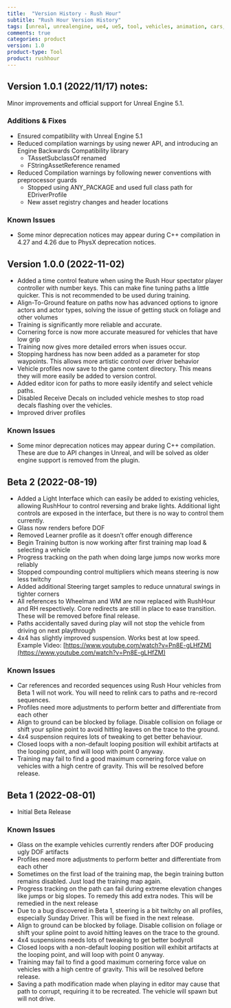 ```yaml
---
title:  "Version History - Rush Hour"
subtitle: "Rush Hour Version History"
tags: [unreal, unrealengine, ue4, ue5, tool, vehicles, animation, cars, animation, rushhour]
comments: true
categories: product
version: 1.0
product-type: Tool
product: rushhour
---
```


## Version 1.0.1 (2022/11/17) notes:

Minor improvements and official support for Unreal Engine 5.1.

### Additions & Fixes

- Ensured compatibility with Unreal Engine 5.1
- Reduced compilation warnings by using newer API, and introducing an Engine Backwards Compatibility library
    - TAssetSubclassOf renamed
    - FStringAssetReference renamed
- Reduced Compilation warnings by following newer conventions with preprocessor guards
    - Stopped using ANY_PACKAGE and used full class path for EDriverProfile
    - New asset registry changes and header locations

### Known Issues

* Some minor deprecation notices may appear during C++ compilation in 4.27 and 4.26 due to PhysX deprecation notices.

## Version 1.0.0 (2022-11-02)

* Added a time control feature when using the Rush Hour spectator player controller with number keys. This can make fine tuning paths a little quicker. This is not recommended to be used during training.
* Align-To-Ground feature on paths now has advanced options to ignore actors and actor types, solving the issue of getting stuck on foliage and other volumes
* Training is significantly more reliable and accurate.
* Cornering force is now more accurate measured for vehicles that have low grip
* Training now gives more detailed errors when issues occur.
* Stopping hardness has now been added as a parameter for stop waypoints. This allows more artistic control over driver behavior
* Vehicle profiles now save to the game content directory. This means they will more easily be added to version control.
* Added editor icon for paths to more easily identify and select vehicle paths.
* Disabled Receive Decals on included vehicle meshes to stop road decals flashing over the vehicles.
* Improved driver profiles

### Known Issues

* Some minor deprecation notices may appear during C++ compilation. These are due to API changes in Unreal, and will be solved as older engine support is removed from the plugin.


## Beta 2 (2022-08-19)

* Added a Light Interface which can easily be added to existing vehicles, allowing RushHour to control reversing and brake lights. Additional light controls are exposed in the interface, but there is no way to control them currently.
* Glass now renders before DOF
* Removed Learner profile as it doesn’t offer enough difference
* Begin Training button is now working after first training map load & selecting a vehicle
* Progress tracking on the path when doing large jumps now works more reliably
* Stopped compounding control multipliers which means steering is now less twitchy
* Added additional Steering target samples to reduce unnatural swings in tighter corners
* All references to Wheelman and WM are now replaced with RushHour and RH respectively. Core redirects are still in place to ease transition. These will be removed before final release.
* Paths accidentally saved during play will not stop the vehicle from driving on next playthrough
* 4x4 has slightly improved suspension. Works best at low speed. Example Video: [https://www.youtube.com/watch?v=Pn8E-gLHfZM](https://www.youtube.com/watch?v=Pn8E-gLHfZM)

### Known Issues

* Car references and recorded sequences using Rush Hour vehicles from Beta 1 will not work. You will need to relink cars to paths and re-record sequences.
* Profiles need more adjustments to perform better and differentiate from each other
* Align to ground can be blocked by foliage. Disable collision on foliage or shift your spline point to avoid hitting leaves on the trace to the ground.
* 4x4 suspension requires lots of tweaking to get better behaviour.
* Closed loops with a non-default looping position will exhibit artifacts at the looping point, and will loop with point 0 anyway.
* Training may fail to find a good maximum cornering force value on vehicles with a high centre of gravity. This will be resolved before release.


## Beta 1 (2022-08-01)

* Initial Beta Release

### Known Issues

* Glass on the example vehicles currently renders after DOF producing ugly DOF artifacts
* Profiles need more adjustments to perform better and differentiate from each other
* Sometimes on the first load of the training map, the begin training button remains disabled. Just load the training map again.
* Progress tracking on the path can fail during extreme elevation changes like jumps or big slopes. To remedy this add extra nodes. This will be remedied in the next release
* Due to a bug discovered in Beta 1, steering is a bit twitchy on all profiles, especially Sunday Driver. This will be fixed in the next release.
* Align to ground can be blocked by foliage. Disable collision on foliage or shift your spline point to avoid hitting leaves on the trace to the ground.
* 4x4 suspensions needs lots of tweaking to get better bodyroll
* Closed loops with a non-default looping position will exhibit artifacts at the looping point, and will loop with point 0 anyway.
* Training may fail to find a good maximum cornering force value on vehicles with a high centre of gravity. This will be resolved before release.
* Saving a path modification made when playing in editor may cause that path to corrupt, requiring it to be recreated. The vehicle will spawn but will not drive.
